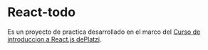 # React-todo

Es un proyecto de practica desarrollado en el marco del [Curso de introduccion a React.js dePlatzi](https://platzi.com/reactjs). 
